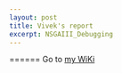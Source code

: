 ```yaml
---
layout: post
title: Vivek's report
excerpt: NSGAIII_Debugging
---
```


======
Go to [my WiKi](https://github.com/ai-se/Vivek/wiki/Report-April-23)

